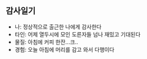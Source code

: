 ## 감사일기
- 나: 정상적으로 출근한 나에게 감사한다
- 타인: 어제 열두시에 모인 도른자들 넘나 재밌고 기대된다
- 물질: 아침에 커피 한잔...크..
- 경험: 오늘 아침에 머리를 감고 와서 다행이다 
